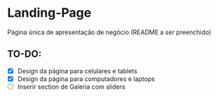 # Landing-Page
Página única de apresentação de negócio (README a ser preenchido)

## TO-DO:
- [x] Design da página para celulares e tablets
- [x] Design da página para computadores e laptops
- [ ] Inserir section de Galeria com sliders
